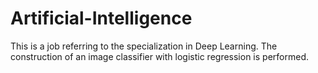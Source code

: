 # Artificial-Intelligence

This is a job referring to the specialization in Deep Learning. The construction of an image classifier with logistic regression is performed.
